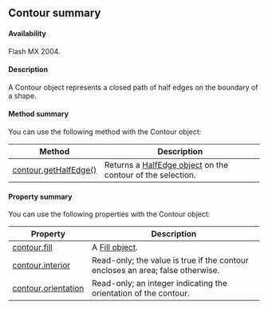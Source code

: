 ## Contour summary

#### Availability

Flash MX 2004.

#### Description

A Contour object represents a closed path of half edges on the boundary of a shape.

#### Method summary

You can use the following method with the Contour object:

| **Method** | **Description** |
| --- | --- |
| [contour.getHalfEdge()](../Contour_object/contour1.md) | Returns a [HalfEdge object](../HalfEdge_object/halfEdge_summary.md) on the contour of the selection. |

#### Property summary

You can use the following properties with the Contour object:

| **Property** | **Description** |
| --- | --- |
| [contour.fill](../Contour_object/contour.md) | A [Fill object](../Fill_object/fill_summary.md). |
| [contour.interior](../Contour_object/contour2.md) | Read-only; the value is true if the contour encloses an area; false otherwise. |
| [contour.orientation](../Contour_object/contour3.md) | Read-only; an integer indicating the orientation of the contour. |
